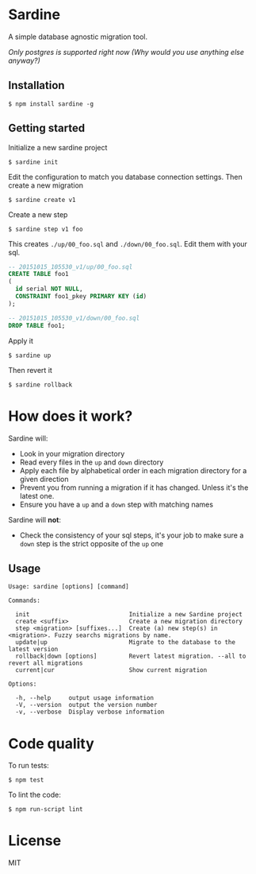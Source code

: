 # Sardine

  A simple database agnostic migration tool.

  *Only postgres is supported right now (Why would you use anything else anyway?)*

## Installation

```
$ npm install sardine -g
```

## Getting started

Initialize a new sardine project

```
$ sardine init
```

Edit the configuration to match you database connection settings. Then create a new migration

```
$ sardine create v1
```

Create a new step

```
$ sardine step v1 foo
```

This creates `./up/00_foo.sql` and `./down/00_foo.sql`. Edit them with your sql.

```sql
-- 20151015_105530_v1/up/00_foo.sql
CREATE TABLE foo1
(
  id serial NOT NULL,
  CONSTRAINT foo1_pkey PRIMARY KEY (id)
);

-- 20151015_105530_v1/down/00_foo.sql
DROP TABLE foo1;
```

Apply it

```
$ sardine up
```

Then revert it

```
$ sardine rollback
```

# How does it work?

Sardine will:

  - Look in your migration directory
  - Read every files in the `up` and `down` directory
  - Apply each file by alphabetical order in each migration directory for a given direction
  - Prevent you from running a migration if it has changed. Unless it's the latest one.
  - Ensure you have a `up` and a `down` step with matching names

Sardine will **not**:

  - Check the consistency of your sql steps, it's your job to make sure a `down` step is the strict opposite of the `up` one

## Usage

```
Usage: sardine [options] [command]

Commands:

  init                            Initialize a new Sardine project
  create <suffix>                 Create a new migration directory
  step <migration> [suffixes...]  Create (a) new step(s) in <migration>. Fuzzy searchs migrations by name.
  update|up                       Migrate to the database to the latest version
  rollback|down [options]         Revert latest migration. --all to revert all migrations
  current|cur                     Show current migration

Options:

  -h, --help     output usage information
  -V, --version  output the version number
  -v, --verbose  Display verbose information
```

# Code quality

To run tests:

```
$ npm test
```

To lint the code:

```
$ npm run-script lint

```
# License

  MIT
